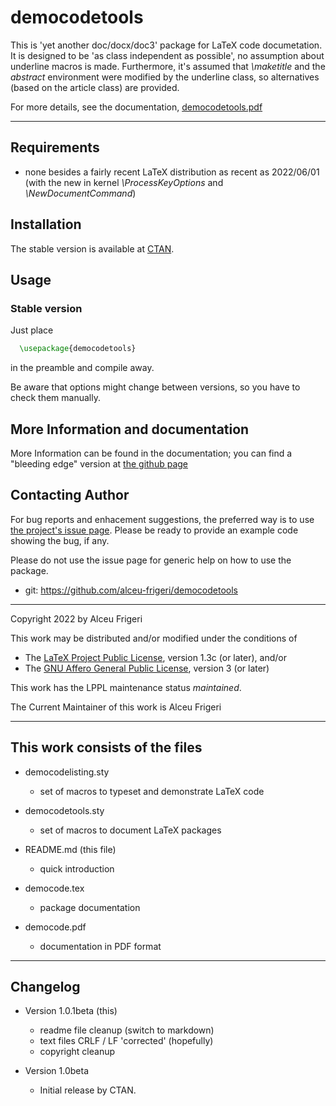 
democodetools
==========

This is 'yet another doc/docx/doc3' package for LaTeX code documetation.
It is designed to be 'as class independent as possible',
no assumption about underline macros is made.
Furthermore, it's assumed that *\maketitle* and the *abstract* environment
were modified by the underline class, so alternatives (based on the article class) are provided.

For more details,  see the documentation,
[democodetools.pdf](http://mirrors.ctan.org/macros/latex/contrib/democodetools/doc/democodetools.pdf)

--------------

## Requirements
* none besides a fairly recent LaTeX distribution as recent as 2022/06/01
(with the new in kernel *\ProcessKeyOptions* and *\NewDocumentCommand*)

## Installation
The stable version is available at [CTAN](https://ctan.org/pkg/democodetools).

## Usage
### Stable version
Just place
```latex
  \usepackage{democodetools}
```

in the preamble and compile away.


Be aware that options might change between versions, so you have to check them manually.

## More Information and documentation
More Information can be found in the documentation; you can find a  "bleeding edge" version
at [the github page](http://github.com/alceu-frigeri/democodetools)

## Contacting Author

For bug reports and enhacement suggestions, the preferred way is to use
[the project's issue page](https://github.com/alceu-frigeri/democodetools/issues).
Please be ready to provide an example code showing the bug, if any.

Please do not use the issue page for generic help on how to use the package.

* git: https://github.com/alceu-frigeri/democodetools

-------------
Copyright 2022 by Alceu Frigeri

 This work may be distributed and/or modified under the
 conditions of

 * The [LaTeX Project Public License](http://www.latex-project.org/lppl.txt), version 1.3c (or later), and/or
 * The [GNU Affero General Public License](https://www.gnu.org/licenses/agpl-3.0.html), version 3 (or later)

This work has the LPPL maintenance status *maintained*.

The Current Maintainer of this work is Alceu Frigeri

-------------
## This work consists of the files

* democodelisting.sty
    - set of macros to typeset and demonstrate LaTeX code

* democodetools.sty
    - set of macros to document LaTeX packages

* README.md (this file)
    - quick introduction

* democode.tex
    - package documentation

* democode.pdf
    - documentation in PDF format

-------------

## Changelog

* Version 1.0.1beta (this)
    - readme file cleanup (switch to markdown)
    - text files CRLF / LF 'corrected' (hopefully)
	- copyright cleanup

* Version 1.0beta
    - Initial release  by CTAN.
